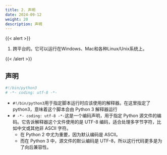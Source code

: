 ```yaml
---
title: 2. 声明
date: 2024-09-12
weight: 20
description: 声明
---
```


<style>
th, td {
  border: 1px solid rgb(190, 190, 190);
}
</style>

{{< alert >}}

1. 跨平台的。它可以运行在Windows、Mac和各种Linux/Unix系统上。

{{< /alert >}}


## 声明

```python
#!/bin/python3
# -*- coding: utf-8 -*-

```
- `#!/bin/python3`用于指定脚本运行时应该使用的解释器。在这里指定了 python3，意味着这个脚本会由 Python 3 解释器运行
- `# -*- coding: utf-8 -*-`这是一个编码声明，用于指定 Python 源文件的编码。它告诉解释器这个文件使用的是 UTF-8 编码，适合处理多字节字符，比如中文或其他非 ASCII 字符。
  - 在 Python 2 中尤为重要，因为默认编码是 ASCII。
  - 而在 Python 3 中，源文件的默认编码是 UTF-8，所以这行代码更多是为了向后兼容性。





